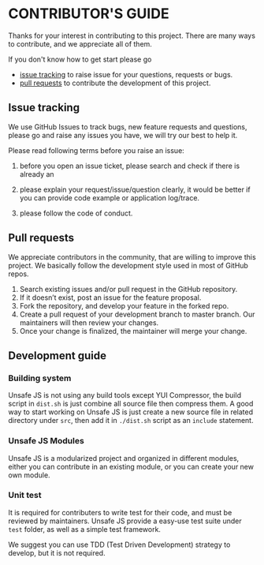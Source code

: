 # CONTRIBUTOR'S GUIDE

Thanks for your interest in contributing to this project. 
There are many ways to contribute, and we appreciate all of them.

If you don't know how to get start please go

- [issue tracking](#issue-tracking) to raise issue for your questions, requests or bugs.
- [pull requests](#pull-requests) to contribute the development of this project.

## Issue tracking

We use GitHub Issues to track bugs, new feature requests and questions, please go and raise any
issues you have, we will try our best to help it.

Please read following terms before you raise an issue:

1. before you open an issue ticket, please search and check if there is already an

2. please explain your request/issue/question clearly, it would be better if you can provide
code example or application log/trace.

3. please follow the code of conduct.

## Pull requests

We appreciate contributors in the community, that are willing to improve this project. We basically follow the development style used in most of GitHub repos.


1. Search existing issues and/or pull request in the GitHub repository.
2. If it doesn’t exist, post an issue for the feature proposal.
3. Fork the repository, and develop your feature in the forked repo.
4. Create a pull request of your development branch to master branch. Our maintainers will then review your changes.
5. Once your change is finalized, the maintainer will merge your change.


## Development guide

### Building system

Unsafe JS is not using any build tools except YUI Compressor, the build script in `dist.sh` is just combine all source file then compress them. A good way to start working on Unsafe JS is just create a new source file in related directory under `src`, then add it in `./dist.sh` script as an `include` statement.

### Unsafe JS Modules

Unsafe JS is a modularized project and organized in different modules, either you can contribute in an existing module, or you can create your new own module.

### Unit test

It is required for contributers to write test for their code, and must be reviewed by maintainers. Unsafe JS provide a easy-use test suite under `test` folder, as well as a simple test framework.

We suggest you can use TDD (Test Driven Development) strategy to develop, but it is not required.
